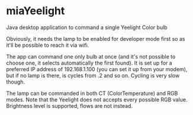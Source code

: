 # miaYeelight
Java desktop application to command a single Yeelight Color bulb

Obviously, it needs the lamp to be enabled for developer mode first so as it'll be possible to reach it via wifi.

The app can command one only bulb at once (and it's not possible to choose one, it selects automatically the first found). It is set up for a preferred IP address of 192.168.1.100 (you can set it up from your modem), but if no lamp is there, is cycles from .2 and so on. Cycling is very slow though.

The lamp can be commanded in both CT (ColorTemperature) and RGB modes. Note that the Yeelight does not accepts every possible RGB value. Brightness level is supported, flows are not instead.
